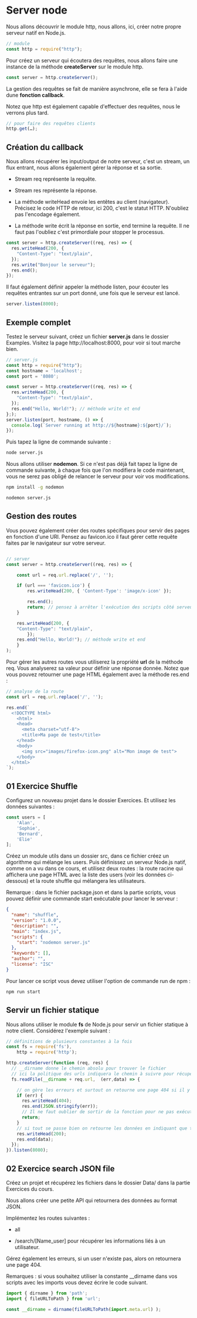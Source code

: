 # Server node

Nous allons découvrir le module http, nous allons, ici, créer notre propre serveur natif en Node.js.

```js
// module
const http = require("http");
```

Pour créez un serveur qui écoutera des requêtes, nous allons faire une instance de la méthode **createServer** sur le module http.

```js
const server = http.createServer();
```

La gestion des requêtes se fait de manière asynchrone, elle se fera à l'aide dune **fonction callback**.

Notez que http est également capable d'effectuer des requêtes, nous le verrons plus tard.

```js
// pour faire des requêtes clients
http.get(…);
```

## Création du callback

Nous allons récupérer les input/output de notre serveur, c'est un stream, un flux entrant, nous allons également gérer la réponse et sa sortie.

- Stream req représente la requête.

- Stream res représente la réponse.

- La méthode writeHead envoie les entêtes au client (navigateur). Précisez le code HTTP de retour, ici 200, c'est le statut HTTP. N'oubliez pas l'encodage également.

- La méthode write écrit la réponse en sortie, end termine la requête. Il ne faut pas l'oubliez c'est primordiale pour stopper le processus. 

```js
const server = http.createServer((req, res) => {
  res.writeHead(200, {
    "Content-Type": "text/plain",
  });
  res.write("Bonjour le serveur");
  res.end();
});
```

Il faut également définir appeler la méthode listen, pour écouter les requêtes entrantes sur un port donné, une fois que le serveur est lancé.

```js
server.listen(8000);
```

## Exemple complet

Testez le serveur suivant, créez un fichier **server.js** dans le dossier Examples. Visitez la page http://localhost:8000, pour voir si tout marche bien.

```js
// server.js
const http = require("http");
const hostname = 'localhost';
const port = '8080';

const server = http.createServer((req, res) => {
  res.writeHead(200, {
    "Content-Type": "text/plain",
  });
  res.end("Hello, World!"); // méthode write et end 
};);
server.listen(port, hostname, () => {
  console.log(`Server running at http://${hostname}:${port}/`);
});
```

Puis tapez la ligne de commande suivante :

```bash
node server.js
```

Nous allons utiliser **nodemon**. Si ce n'est pas déjà fait tapez la ligne de commande suivante, à chaque fois que l'on modifiera le code maintenant, vous ne serez pas obligé de relancer le serveur pour voir vos modifications.

```bash
npm install -g nodemon 
```

```bash
nodemon server.js
```

## Gestion des routes 

Vous pouvez également créer des routes spécifiques pour servir des pages en fonction d'une URI. Pensez au favicon.ico il faut gérer cette requête faites par le navigateur sur votre serveur.

```js

// server 
const server = http.createServer((req, res) => {

    const url = req.url.replace('/', '');

    if (url === 'favicon.ico') {
        res.writeHead(200, { 'Content-Type': 'image/x-icon' });

        res.end();
        return; // pensez à arrêter l'exécution des scripts côté serveur une fois la réponse envoyée.
    }

    res.writeHead(200, {
    "Content-Type": "text/plain",
        });
    res.end("Hello, World!"); // méthode write et end 
    }
);

```

Pour gérer les autres routes vous utiliserez la propriété **url** de la méthode req. Vous analyserez sa valeur pour définir une réponse donnée. Notez que vous pouvez retourner une page HTML également avec la méthode res.end :

```js
// analyse de la route
const url = req.url.replace('/', '');

res.end(`
  <!DOCTYPE html>
    <html>
    <head>
      <meta charset="utf-8">
      <title>Ma page de test</title>
    </head>
    <body>
      <img src="images/firefox-icon.png" alt="Mon image de test">
    </body>
  </html>
`);

```

## 01 Exercice Shuffle

Configurez un nouveau projet dans le dossier Exercices. Et utilisez les données suivantes :

```js
const users = [
    'Alan',
    'Sophie',
    'Bernard',
    'Elie'
];
```

Créez un module utils dans un dossier src, dans ce fichier créez un algorithme qui mélange les users. Puis définissez un serveur Node.js natif, comme on a vu dans ce cours, et utilisez deux routes : la route racine qui affichera une page HTML avec la liste des users (voir les données ci-dessous) et la route shuffle qui mélangera les utilisateurs.

Remarque : dans le fichier package.json et dans la partie scripts, vous pouvez définir une commande start exécutable pour lancer le serveur :

```json
{
  "name": "shuffle",
  "version": "1.0.0",
  "description": "",
  "main": "index.js",
  "scripts": {
    "start": "nodemon server.js"
  },
  "keywords": [],
  "author": "",
  "license": "ISC"
}
```

Pour lancer ce script vous devez utiliser l'option de commande run de npm :

```bash
npm run start
```

## Servir un fichier statique

Nous allons utiliser le module **fs** de Node.js pour servir un fichier statique à notre client. Considérez l'exemple suivant :

```js
// définitions de plusieurs constantes à la fois
const fs = require('fs'),
    http = require('http');

http.createServer(function (req, res) {
  // __dirname donne le chemin absolu pour trouver le fichier
  // ici la politique des urls indiquera le chemin à suivre pour récupérer le fichier
  fs.readFile(__dirname + req.url,  (err,data) => {

    // on gère les erreurs et surtout on retourne une page 404 si il y a un problème
    if (err) {
      res.writeHead(404);
      res.end(JSON.stringify(err));
      // Il ne faut oublier de sortir de la fonction pour ne pas exécuter la suite du script
      return;
    }
    // si tout se passe bien on retourne les données en indiquant que tout c'est bien passé
    res.writeHead(200);
    res.end(data);
  });
}).listen(8080);
```

## 02 Exercice search JSON file

Créez un projet et récupérez les fichiers dans le dossier Data/ dans la partie Exercices du cours. 

Nous allons créer une petite API qui retournera des données au format JSON.

Implémentez les routes suivantes : 

- all

- /search/[Name_user] pour récupérer les informations liés à un utilisateur.

Gérez également les erreurs, si un user n'existe pas, alors on retournera une page 404.

Remarques : si vous souhaitez utiliser la constante __dirname dans vos scripts avec les imports vous devez écrire le code suivant.

```js
import { dirname } from 'path';
import { fileURLToPath } from 'url';

const __dirname = dirname(fileURLToPath(import.meta.url) );
```
